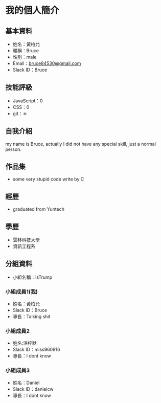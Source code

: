 # 我的個人簡介

## 基本資料
- 姓名：黃柏允
- 暱稱：Bruce
- 性別：male
- Email：bruce84530@gmail.com
- Slack ID：Bruce

## 技能評級
- JavaScript：0
- CSS：0
- git：＊

## 自我介紹
my name is Bruce, actually I did not have any special skill, just a normal person. 

## 作品集
- some very stupid code write by C

## 經歷
- graduated from Yuntech

## 學歷
- 雲林科技大學
- 資訊工程系

## 分組資料
- 小組名稱：IsTrump

### 小組成員1(我)
- 姓名：黃柏允
- Slack ID：Bruce
- 專長：Talking shit 

### 小組成員2
- 姓名:洪梓默
- Slack ID：miss960916
- 專長：I dont know

### 小組成員3
- 姓名：Daniel
- Slack ID：danielcw
- 專長：I dont know
